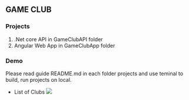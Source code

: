 ## GAME CLUB

### Projects
1. .Net core API in GameClubAPI folder
2. Angular Web App in GameClubApp folder

### Demo
Please read guide README.md in each folder projects and use teminal to build, run projects on local.

- List of Clubs
![](https://lh3.googleusercontent.com/pw/AP1GczOnUd89njM-pZ2FxPxkByYkpICNTWjMq0APYszzo8uh3D5zB_8dQaJhtHKQg1atThjFcWdAz2BWJtuFrHZkauqSqQPJGGpUsFMuWsw6snBeVp0r65muUN-oFqXMo9YBZDTsPM6Q3WMOZ5U8x7xVMdWFIA=w2298-h1494-s-no-gm?authuser=0)